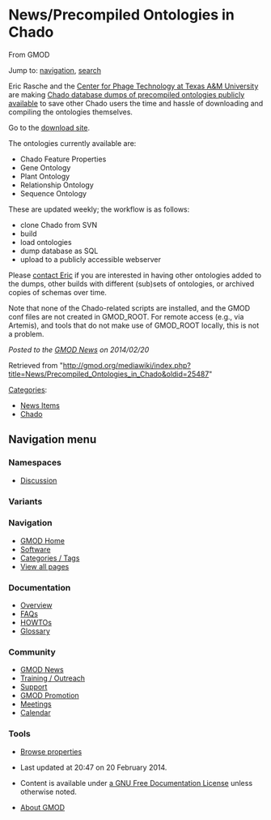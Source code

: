 









<span id="top"></span>







# <span dir="auto">News/Precompiled Ontologies in Chado</span>





From GMOD









Jump to: [navigation](#mw-navigation), [search](#p-search)





Eric Rasche and the
<a href="https://cpt.tamu.edu/" class="external text"
rel="nofollow">Center for Phage Technology at Texas A&amp;M
University</a> are making
<a href="https://cpt.tamu.edu/~docs/chado/" class="external text"
rel="nofollow">Chado database dumps of precompiled ontologies publicly
available</a> to save other Chado users the time and hassle of
downloading and compiling the ontologies themselves.

Go to the
<a href="https://cpt.tamu.edu/~docs/chado/" class="external text"
rel="nofollow">download site</a>.

The ontologies currently available are:

- Chado Feature Properties
- Gene Ontology
- Plant Ontology
- Relationship Ontology
- Sequence Ontology

These are updated weekly; the workflow is as follows:

- clone Chado from SVN
- build
- load ontologies
- dump database as SQL
- upload to a publicly accessible webserver

Please <a href="mailto:rasche.eric@yandex.ru" class="external text"
rel="nofollow">contact Eric</a> if you are interested in having other
ontologies added to the dumps, other builds with different (sub)sets of
ontologies, or archived copies of schemas over time.

Note that none of the Chado-related scripts are installed, and the GMOD
conf files are not created in GMOD_ROOT. For remote access (e.g., via
Artemis), and tools that do not make use of GMOD_ROOT locally, this is
not a problem.

  



*Posted to the [GMOD News](../GMOD_News "GMOD News") on 2014/02/20*







Retrieved from
"<http://gmod.org/mediawiki/index.php?title=News/Precompiled_Ontologies_in_Chado&oldid=25487>"







[Categories](../Special%3ACategories "Special%3ACategories"):

- [News Items](../Category%3ANews_Items "Category%3ANews Items")
- [Chado](../Category%3AChado "Category%3AChado")















## Navigation menu









### Namespaces


- <span id="ca-talk"><a
  href="http://gmod.org/mediawiki/index.php?title=Talk:News/Precompiled_Ontologies_in_Chado&amp;action=edit&amp;redlink=1"
  accesskey="t"
  title="Discussion about the content page [t]">Discussion</a></span>





### 

### Variants[](#)























<a href="../Main_Page"
style="background-image: url(../../images/GMOD-cogs.png);"
title="Visit the main page"></a>





### Navigation



- <span id="n-GMOD-Home">[GMOD Home](../Main_Page)</span>
- <span id="n-Software">[Software](../GMOD_Components)</span>
- <span id="n-Categories-.2F-Tags">[Categories /
  Tags](../Categories)</span>
- <span id="n-View-all-pages">[View all
  pages](../Special:AllPages)</span>







### Documentation



- <span id="n-Overview">[Overview](../Overview)</span>
- <span id="n-FAQs">[FAQs](../Category%3AFAQ)</span>
- <span id="n-HOWTOs">[HOWTOs](../Category%3AHOWTO)</span>
- <span id="n-Glossary">[Glossary](../Glossary)</span>







### Community



- <span id="n-GMOD-News">[GMOD News](../GMOD_News)</span>
- <span id="n-Training-.2F-Outreach">[Training /
  Outreach](../Training_and_Outreach)</span>
- <span id="n-Support">[Support](../Support)</span>
- <span id="n-GMOD-Promotion">[GMOD Promotion](../GMOD_Promotion)</span>
- <span id="n-Meetings">[Meetings](../Meetings)</span>
- <span id="n-Calendar">[Calendar](../Calendar)</span>







### Tools




- <span id="t-smwbrowselink"><a href="../Special%3ABrowse/News-2FPrecompiled_Ontologies_in_Chado"
  rel="smw-browse">Browse properties</a></span>












- <span id="footer-info-lastmod">Last updated at 20:47 on 20 February
  2014.</span>
<!-- - <span id="footer-info-viewcount">16,669 page views.</span> -->
- <span id="footer-info-copyright">Content is available under
  <a href="http://www.gnu.org/licenses/fdl-1.3.html" class="external"
  rel="nofollow">a GNU Free Documentation License</a> unless otherwise
  noted.</span>

<!-- -->

- <span id="footer-places-about">[About
  GMOD](../GMOD%3AAbout "GMOD%3AAbout")</span>

<!-- -->







